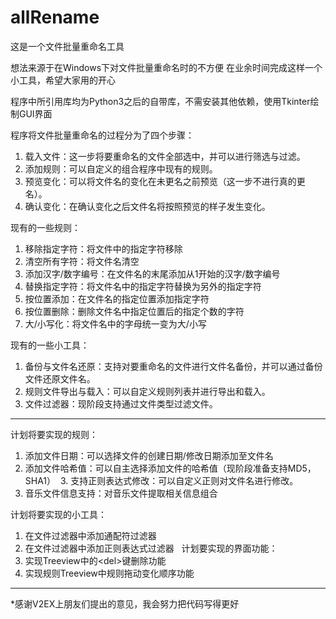 # allRename

这是一个文件批量重命名工具

想法来源于在Windows下对文件批量重命名时的不方便
在业余时间完成这样一个小工具，希望大家用的开心

程序中所引用库均为Python3之后的自带库，不需安装其他依赖，使用Tkinter绘制GUI界面

程序将文件批量重命名的过程分为了四个步骤：
  1. 载入文件：这一步将要重命名的文件全部选中，并可以进行筛选与过滤。
  2. 添加规则：可以自定义的组合程序中现有的规则。
  3. 预览变化：可以将文件名的变化在未更名之前预览（这一步不进行真的更名）。
  3. 确认变化：在确认变化之后文件名将按照预览的样子发生变化。

现有的一些规则：
  1. 移除指定字符：将文件中的指定字符移除
  2. 清空所有字符：将文件名清空
  3. 添加汉字/数字编号：在文件名的末尾添加从1开始的汉字/数字编号
  4. 替换指定字符：将文件名中的指定字符替换为另外的指定字符
  5. 按位置添加：在文件名的指定位置添加指定字符
  6. 按位置删除：删除文件名中指定位置后的指定个数的字符
  7. 大/小写化：将文件名中的字母统一变为大/小写

现有的一些小工具：
  1. 备份与文件名还原：支持对要重命名的文件进行文件名备份，并可以通过备份文件还原文件名。
  2. 规则文件导出与载入：可以自定义规则列表并进行导出和载入。
  3. 文件过滤器：现阶段支持通过文件类型过滤文件。

---

计划将要实现的规则：
  1. 添加文件日期：可以选择文件的创建日期/修改日期添加至文件名
  2. 添加文件哈希值：可以自主选择添加文件的哈希值（现阶段准备支持MD5，SHA1）
  3. 支持正则表达式修改：可以自定义正则对文件名进行修改。
  4. 音乐文件信息支持：对音乐文件提取相关信息组合

计划将要实现的小工具：
  1. 在文件过滤器中添加通配符过滤器
  2. 在文件过滤器中添加正则表达式过滤器
  
计划要实现的界面功能：
  1. 实现Treeview中的\<del>键删除功能
  2. 实现规则Treeview中规则拖动变化顺序功能
  
---

*感谢V2EX上朋友们提出的意见，我会努力把代码写得更好
